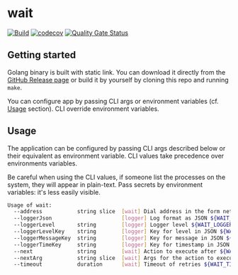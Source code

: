 # wait

[![Build](https://github.com/ViBiOh/wait/workflows/Build/badge.svg)](https://github.com/ViBiOh/wait/actions)
[![codecov](https://codecov.io/gh/ViBiOh/wait/branch/main/graph/badge.svg)](https://codecov.io/gh/ViBiOh/wait)
[![Quality Gate Status](https://sonarcloud.io/api/project_badges/measure?project=ViBiOh_wait&metric=alert_status)](https://sonarcloud.io/dashboard?id=ViBiOh_wait)

## Getting started

Golang binary is built with static link. You can download it directly from the [GitHub Release page](https://github.com/ViBiOh/wait/releases) or build it by yourself by cloning this repo and running `make`.

You can configure app by passing CLI args or environment variables (cf. [Usage](#usage) section). CLI override environment variables.

## Usage

The application can be configured by passing CLI args described below or their equivalent as environment variable. CLI values take precedence over environments variables.

Be careful when using the CLI values, if someone list the processes on the system, they will appear in plain-text. Pass secrets by environment variables: it's less easily visible.

```bash
Usage of wait:
  --address           string slice  [wait] Dial address in the form network:host:port, e.g. tcp:localhost:5432 ${WAIT_ADDRESS}, as a string slice, environment variable separated by ","
  --loggerJson                      [logger] Log format as JSON ${WAIT_LOGGER_JSON} (default false)
  --loggerLevel       string        [logger] Logger level ${WAIT_LOGGER_LEVEL} (default "INFO")
  --loggerLevelKey    string        [logger] Key for level in JSON ${WAIT_LOGGER_LEVEL_KEY} (default "level")
  --loggerMessageKey  string        [logger] Key for message in JSON ${WAIT_LOGGER_MESSAGE_KEY} (default "msg")
  --loggerTimeKey     string        [logger] Key for timestamp in JSON ${WAIT_LOGGER_TIME_KEY} (default "time")
  --next              string        [wait] Action to execute after ${WAIT_NEXT}
  --nextArg           string slice  [wait] Args for the action to execute ${WAIT_NEXT_ARG}, as a string slice, environment variable separated by ","
  --timeout           duration      [wait] Timeout of retries ${WAIT_TIMEOUT} (default 10s)
```
